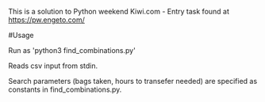This is a solution to Python weekend Kiwi.com - Entry task found at 
https://pw.engeto.com/

#Usage


Run as 'python3 find_combinations.py'

Reads csv input from stdin.

Search parameters (bags taken, hours to transefer needed) are specified as constants in find_combinations.py.